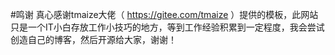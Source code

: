 #鸣谢
真心感谢tmaize大佬（
https://gitee.com/tmaize
）提供的模板，此网站只是一个IT小白存放工作小技巧的地方，等到工作经验积累到一定程度，我会尝试创造自己的博客，然后开源给大家，谢谢！

